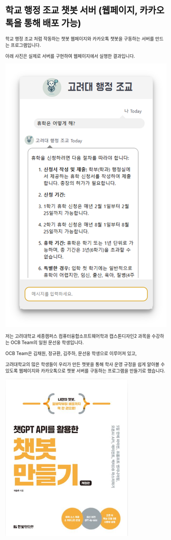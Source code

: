 # 학교 행정 조교 챗봇 서버 (웹페이지, 카카오톡을 통해 배포 가능)
학교 행정 조교 처럼 작동하는 챗봇 웹페이지와 카카오톡 챗봇을 구동하는 서버를 만드는 프로그램입니다.

아래 사진은 실제로 서버를 구현하여 웹페이지에서 실행한 결과입니다.

![웹 페이지 화면](photos_for_README/webpage_screenshot.png)

저는 고려대학교 세종캠퍼스 컴퓨터융합소프트웨어학과 캡스톤디자인2 과목을 수강하는 OCB Team의 일원 문선웅 학생입니다.

OCB Team은 김채원, 정규환, 김주하, 문선웅 학생으로 이루어져 있고,

고려대학교의 많은 학생들이 우리가 만든 챗봇을 통해 학사 운영 규정을 쉽게 알아볼 수 있도록 웹페이지와 카카오톡으로 챗봇 서버를 구동하는 프로그램을 만들기로 했습니다.

[![챗GPT API를 활용한 챗봇 만들기](photos_for_README/book_screenshot.png)](https://product.kyobobook.co.kr/detail/S000214146018)
